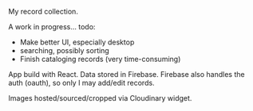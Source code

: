 My record collection. 

A work in progress... todo:
- Make better UI, especially desktop
- searching, possibly sorting
- Finish cataloging records (very time-consuming)

App build with React. Data stored in Firebase. Firebase also handles the auth (oauth), so only I may add/edit records.

Images hosted/sourced/cropped via Cloudinary widget.

